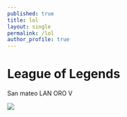 ```yaml
---
published: true
title: lol
layout: single
permalink: /lol
author_profile: true
---
```

# League of Legends


San mateo LAN ORO V

![]({{site.baseurl}}/assets/images/Stroomtropper_right.jpg)

